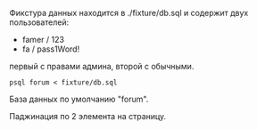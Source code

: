 Фикстура данных находится в ./fixture/db.sql и содержит двух пользователей:  
- famer / 123
- fa / pass1Word!

первый с правами админа, второй с обычными.

`psql forum < fixture/db.sql`

База данных по умолчанию "forum".  

Паджинация по 2 элемента на страницу.
